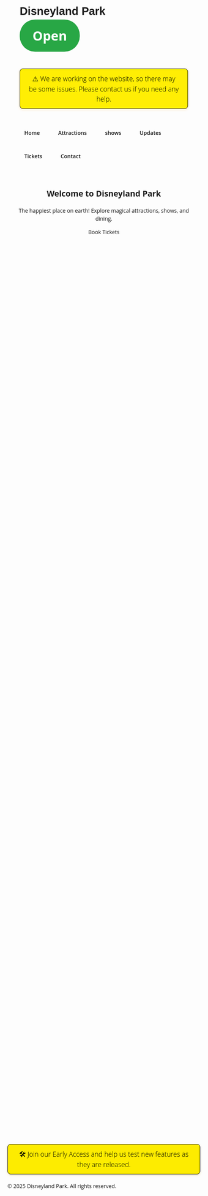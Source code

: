 <!DOCTYPE html>
<html lang="en">
<head>
<meta charset="UTF-8" />
<meta name="viewport" content="width=device-width, initial-scale=1" />
<title>Disneyland Park | Theme Park</title>
<style>
  @import url('https://fonts.googleapis.com/css2?family=Open+Sans:wght@400;600&family=Montserrat:wght@700&display=swap');

  :root {
    --primary-blue: #f04029;
    --secondary-gold: #f9a825;
    --background-light: #fefefe;
    --text-dark: #222;
    --text-light: #fff;
    --shadow-light: rgba(0,0,0,0.1);
    --border-radius: 12px;
    --transition-time: 0.3s;
  }
  body {
    font-family: 'Open Sans', sans-serif;
    margin: 0;
    background-color: var(--background-light);
    color: var(--text-dark);
    min-height: 60vh;
    line-height: 1.5;
  }
  a {
    color: var(--primary-blue);
    text-decoration: none;
    cursor: pointer;
  }
  nav {
    background-color: var(--primary-blue);
    display: flex;
    align-items: center;
    justify-content: space-between;
    padding: 1rem 2rem;
    position: sticky;
    top: 0;
    z-index: 1000;
    box-shadow: 0 2px 6px var(--shadow-light);
    flex-wrap: wrap;
  }
  nav .logo {
    font-family: 'Montserrat', sans-serif;
    font-weight: 700;
    font-size: 1.8rem;
    color: var(--text-light);
    user-select: none;
  }
  nav ul {
    list-style: none;
    display: flex;
    gap: 1.5rem;
    margin: 0;
    padding: 0;
    flex-wrap: wrap;
  }
  nav ul li a {
    color: var(--text-light);
    font-weight: 600;
    padding: 0.5rem 0.75rem;
    border-radius: 6px;
    transition: background-color var(--transition-time), color var(--transition-time);
    display: inline-block;
  }
  nav ul li a:hover,
  nav ul li a.active,
  nav ul li a:focus-visible {
    background-color: var(--secondary-gold);
    color: var(--primary-blue);
    outline: none;
  }
  main {
    max-width: 1100px;
    margin: 3rem auto 6rem;
    padding: 0 1rem;
    min-height: 60vh;
  }
  section.screen {
    display: none;
    outline: none;
    opacity: 0;
    transform: translateY(15px);
    transition: opacity 0.5s ease, transform 0.5s ease;
  }
  section.screen.active {
    display: block;
    opacity: 1;
    transform: translateY(0);
  }
  header.hero {
    position: relative;
    background: url('https://cdn.discordapp.com/attachments/1242139519319277718/1383647710779015230/3.PNG?ex=684f8dd9&is=684e3c59&hm=383c2b908df2960d0336a992f37e29873f56af227657e1d4c03131aa1ec24a2f&') center/cover no-repeat;
    height: 70vh;
    color: var(--text-light);
    display: flex;
    align-items: center;
    justify-content: center;
    text-align: center;
    padding: 0 1rem;
    border-radius: 12px;
  }
  header.hero::after {
    content: '';
    position: absolute;
    inset: 0;
    background: linear-gradient(180deg, rgba(236, 36, 9, 0.6) 30%, rgba(0,0,0,0.6) 90%);
    z-index: 0;
    border-radius: 12px;
  }
  header.hero > div {
    position: relative;
    z-index: 1;
    max-width: 700px;
  }
  header.hero h1 {
    font-family: 'Montserrat', sans-serif;
    font-size: 3rem;
    font-weight: 700;
    margin-bottom: 1rem;
    letter-spacing: 1.5px;
  }
  header.hero p {
    font-size: 1.25rem;
    margin-bottom: 2rem;
  }
  header.hero a.cta-btn {
    background-color: var(--secondary-gold);
    color: var(--primary-blue);
    font-weight: 700;
    padding: 1rem 3rem;
    border-radius: 40px;
    font-size: 1.2rem;
    box-shadow: 0 8px 20px rgba(250, 248, 246, 0.7);
    display: inline-block;
    transition: background-color var(--transition-time), box-shadow var(--transition-time);
  }
  header.hero a.cta-btn:hover,
  header.hero a.cta-btn:focus-visible {
    background-color: #e02727;
    box-shadow: 0 12px 35px rgba(252, 251, 249, 0.9);
    outline: none;
  }
  h2.section-title {
    font-family: 'Montserrat', sans-serif;
    font-weight: 700;
    font-size: 2.4rem;
    margin-bottom: 1.5rem;
    border-bottom: 3px solid var(--primary-blue);
    padding-bottom: 0.5rem;
  }
  ul.list {
    list-style: none;
    padding-left: 0;
  }
  ul.list li {
    background: #f0f4ff;
    margin-bottom: 0.75rem;
    padding: 0.75rem 1rem;
    border-radius: var(--border-radius);
    font-weight: 600;
    color: var(--primary-blue);
    cursor: pointer;
  }
  ul.list li:hover,
  ul.list li:focus-visible {
    background-color: var(--secondary-gold);
    color: var(--primary-blue);
    outline: none;
  }
  footer {
    background-color: var(--primary-blue);
    color: var(--text-light);
    text-align: center;
    padding: 1.5rem 1rem;
    font-size: 0.9rem;
    user-select: none;
  }

  /* Ticket Form Styles */
  form#ticketForm {
    max-width: 400px;
    background: #f0f4ff;
    padding: 1.5rem;
    border-radius: var(--border-radius);
    box-shadow: 0 3px 8px rgba(0,0,0,0.1);
    margin-top: 1rem;
  }
  form#ticketForm label {
    display: block;
    margin-bottom: 0.25rem;
    font-weight: 600;
    color: var(--primary-blue);
  }
  form#ticketForm input,
  form#ticketForm select {
    width: 100%;
    padding: 0.5rem;
    margin-bottom: 1rem;
    border: 1px solid #ccc;
    border-radius: 6px;
    font-size: 1rem;
  }
  form#ticketForm button {
    background-color: var(--secondary-gold);
    color: var(--primary-blue);
    font-weight: 700;
    padding: 0.75rem 2rem;
    border: none;
    border-radius: 40px;
    font-size: 1.1rem;
    cursor: pointer;
    box-shadow: 0 8px 20px rgba(249,168,37,0.7);
    transition: background-color var(--transition-time), box-shadow var(--transition-time);
  }
  form#ticketForm button:hover,
  form#ticketForm button:focus-visible {
    background-color: #c68500;
    box-shadow: 0 12px 35px rgba(198,133,0,0.9);
    outline: none;
  }
  #formMessage {
    font-weight: 600;
    margin-top: 0.5rem;
  }
  .success-message {
    color: green;
  }
  .error-message {
    color: red;
  }

  /* Shows Cards */
  .cards-container {
    display: grid;
    grid-template-columns: repeat(auto-fit,minmax(280px,1fr));
    gap: 1.5rem;
  }
  .card {
    background: #f0f4ff;
    border-radius: var(--border-radius);
    padding: 1.25rem 1.5rem;
    box-shadow: 0 4px 12px rgba(0,0,0,0.1);
    transition: box-shadow var(--transition-time), transform var(--transition-time);
    cursor: default;
  }
  .card:hover,
  .card:focus-within {
    box-shadow: 0 8px 25px rgba(0,70,190,0.3);
    transform: translateY(-4px);
    outline: none;
  }
  .card h3 {
    font-family: 'Montserrat', sans-serif;
    font-weight: 700;
    margin-top: 0;
    margin-bottom: 0.4rem;
    color: var(--primary-blue);
  }
  .card time {
    display: block;
    font-size: 0.9rem;
    color: #555;
    margin-bottom: 0.9rem;
  }
  .card p {
    margin: 0;
    color: #333;
    font-size: 1rem;
  }

  /* Responsive */
  @media (max-width: 768px) {
    nav {
      justify-content: center;
      gap: 1rem;
    }
    nav ul {
      justify-content: center;
      gap: 1rem;
    }
    header.hero h1 {
      font-size: 2.2rem;
    }
    header.hero p {
      font-size: 1rem;
    }
    main {
      margin: 2rem 1rem 4rem;
    }
  }
  @media (max-width: 480px) {
    nav {
      flex-direction: column;
      padding: 1rem;
    }
    nav .logo {
      margin-bottom: 0.5rem;
    }
    nav ul {
      flex-direction: column;
      gap: 0.75rem;
    }
    header.hero {
      height: 50vh;
    }
  }
</style>
</head>
<body>

<nav role="navigation" aria-label="Primary navigation">
  <div class="logo" tabindex="0">Disneyland Park</div>
  <ul>
    <!-- Open/Closed status display -->
<div id="openClosedStatus" class="open-closed-status open" aria-live="polite" aria-atomic="true" aria-label="Park status">
  Open
</div>

<style>
  .open-closed-status {
    font-weight: bold;
    font-size: 2.1rem;
    padding: 0.5em 1em;
    border-radius: 1.2em;
    width: fit-content;
    user-select: none;
  }
  .open-closed-status.open {
    background-color: #28a745; /* green */
    color: white;
  }
  .open-closed-status.closed {
    background-color: #d32e2e; /* red */
    color: rgb(233, 226, 226);
  }
</style>

<script>
  function setOpenClosedStatus(isOpen) {
    const statusEl = document.getElementById('openClosedStatus');
    if (isOpen) {
      statusEl.textContent = 'Open';
      statusEl.classList.add('open');
      statusEl.classList.remove('closed');
    } else {
      statusEl.textContent = 'Closed';
      statusEl.classList.add('closed');
      statusEl.classList.remove('open');
    }
  }

  // Example usage:
  // Initially set to open:
  setOpenClosedStatus(false);

  // Or to closed:
  // setOpenClosedStatus(false);
</script>
<!-- Warning Banner -->
<div id="warningBanner" style="
  background-color: #ffee04;
  border: 1px solid #000000;
  color: #000000;
  font-weight: 100;
  padding: 12px 20px;
  border-radius: 8px;
  max-width: 600px;
  margin: 20px auto;
  text-align: center;
  font-size: 1.1rem;
  box-shadow: 0 2px 6px rgba(255, 179, 71, 0.3);
  user-select: none;
">
  ⚠ We are working on the website, so there may be some issues. Please contact us if you need any help.
</div>



<li><a href="#" class="nav-link active" data-target="home" aria-current="page">Home</a></li>
    <li><a href="#" class="nav-link" data-target="attractions">Attractions</a></li>
    <li><a href="#" class="nav-link" data-target="shows">shows</a></li>
    <li><a href="#" class="nav-link" data-target="Updates">Updates</a></li>
    <li><a href="#" class="nav-link" data-target="tickets">Tickets</a></li>
    <li><a href="#" class="nav-link" data-target="contact">Contact</a></li>
    </ul>
</nav>
<main>
  <section id="home" class="screen active" tabindex="-1" aria-live="polite" aria-label="Home section">
    <header class="hero" role="banner">
      <div>
        <h1>Welcome to Disneyland Park</h1>
        <p>The happiest place on earth! Explore magical attractions, shows, and dining.</p>
        <a href="#" class="cta-btn" id="homeBookBtn">Book Tickets</a>
      </div>
    </header>
  </section>

  <section id="attractions" class="screen" tabindex="-1" aria-live="polite" aria-label="Attractions section">
    <h2 class="section-title">Popular Attractions</h2>
    <ul class="list" role="list" aria-label="List of attractions">
      <li tabindex="0">Space Mountain</li>
      <li tabindex="0">Pirates of the Caribbean</li>
      <li tabindex="0">Haunted Mansion</li>
      <li tabindex="0">Splash Mountain</li>
      <li tabindex="0">It's a Small World</li>
    </ul>
  </section>

  <section id="shows" class="screen" tabindex="-1" aria-live="polite" aria-label="Shows section">
    <h2 class="section-title">shows</h2>
    <div class="cards-container" role="list" aria-label="List of Shows">
      <article class="card" tabindex="0" role="listitem">
        <h3>Fantasmic! Night Show</h3>
        <time datetime="2025-06-20T21:00">June 20, 2025 - 9:00 PM</time>
        <p>Experience the spectacular nighttime show featuring fireworks, water effects, and beloved Disney characters.</p>
      </article>
      <article class="card" tabindex="0" role="listitem">
        <h3>Mickey's Magic Parade</h3>
        <time datetime="2025-06-22T15:00">June 22, 2025 - 3:00 PM</time>
        <p>Join Mickey and friends in a colorful parade filled with music, dancing, and magic along Main Street.</p>
      </article>
      <article class="card" tabindex="0" role="listitem">
        <h3>Frozen Sing-Along</h3>
        <time datetime="2025-06-25T12:30">June 25, 2025 - 12:30 PM</time>
        <p>Sing along with Elsa, Anna, and Olaf in this interactive musical show suitable for all ages.</p>
      </article>
    </div>
  </section>

<section id="Updates" class="screen" tabindex="-1" aria-live="polite" aria-label="Updates section">
    <h2 class="section-title">Updates</h2>
    <div class="cards-container" role="list" aria-label="List of Updates">
      <article class="card" tabindex="0" role="listitem">
        <h3>Fantasmic! Night Show</h3>
        <time datetime="2025-06-20T21:00">June 20, 2025 - 9:00 PM</time>
        <p>Experience the spectacular nighttime show featuring fireworks, water effects, and beloved Disney characters.</p>
      </article>
      <article class="card" tabindex="0" role="listitem">
        <h3>Mickey's Magic Parade</h3>
        <time datetime="2025-06-22T15:00">June 22, 2025 - 3:00 PM</time>
        <p>Join Mickey and friends in a colorful parade filled with music, dancing, and magic along Main Street.</p>
      </article>
      <article class="card" tabindex="0" role="listitem">
        <h3>Frozen Sing-Along</h3>
        <time datetime="2025-06-25T12:30">June 25, 2025 - 12:30 PM</time>
        <p>Sing along with Elsa, Anna, and Olaf in this interactive musical show suitable for all ages.</p>
      </article>
    </div>
  </section>

  <section id="tickets" class="screen" tabindex="-1" aria-live="polite" aria-label="Tickets section">
    <h2 class="section-title">Book Your Tickets</h2>
    <form id="ticketForm" aria-describedby="formMessage" novalidate>
      <label for="name">Full Name</label>
      <input type="text" id="name" name="name" placeholder="Your full name" required aria-required="true" />

      <label for="email">Email Address</label>
      <input type="email" id="email" name="email" placeholder="you@example.com" required aria-required="true" />

      <label for="ticketType">Ticket Type</label>
      <select id="ticketType" name="ticketType" required aria-required="true">
        <option value="" disabled selected>Select a ticket type</option>
        <option value="one-day">One-Day Ticket</option>
        <option value="multi-day">Multi-Day Ticket</option>
        <option value="annual-pass">Annual Pass</option>
      </select>

      <button type="submit" aria-live="polite">Book Now</button>
      <div id="formMessage" role="alert" aria-live="assertive"></div>
    </form>
  </section>

  <section id="contact" class="screen" tabindex="-1" aria-live="polite" aria-label="Contact section">
    <h2 class="section-title">Contact Us</h2>
    <p>For inquiries, email us at <a href="mailto:disneylandparkonroblox1@gmail.com">disneylandparkonroblox1@gmail.com</a> or coming soon.</p>
  </section>
</main>

<footer>
    <!-- Early Access Banner -->
<div id="earlyAccessBanner" style="
  background-color: #fdec00;
  border: 1px solid #000000;
  color: #000000;
  font-weight: 100;
  padding: 12px 20px;
  border-radius: 8px;
  max-width: 600px;
  margin: 20px auto;
  text-align: center;
  font-size: 1.1rem;
  box-shadow: 0 2px 6px rgba(240, 192, 64, 0.3);
  user-select: none;
">
  🛠️ Join our Early Access and help us test new features as they are released.
</div>
  &copy; 2025 Disneyland Park. All rights reserved.
</footer>

<script>
  // Navigation
  const navLinks = document.querySelectorAll('nav .nav-link');
  const screens = document.querySelectorAll('section.screen');
  const homeBookBtn = document.getElementById('homeBookBtn');

  function setActiveSection(targetId) {
    screens.forEach(screen => {
      if (screen.id === targetId) {
        screen.classList.add('active');
        screen.setAttribute('tabindex', '-1');
        screen.focus();
      } else {
        screen.classList.remove('active');
      }
    });
    navLinks.forEach(link => {
      if (link.dataset.target === targetId) {
        link.classList.add('active');
        link.setAttribute('aria-current', 'page');
      } else {
        link.classList.remove('active');
        link.removeAttribute('aria-current');
      }
    });
  }

  navLinks.forEach(link => {
    link.addEventListener('click', e => {
      e.preventDefault();
      const target = e.currentTarget.dataset.target;
      setActiveSection(target);
    });
  });

  homeBookBtn.addEventListener('click', e => {
    e.preventDefault();
    setActiveSection('tickets');
    document.getElementById('name').focus();
  });

  // Ticket form submission with Discord webhook
  const ticketForm = document.getElementById('ticketForm');
  const formMessage = document.getElementById('formMessage');

  ticketForm.addEventListener('submit', async (e) => {
    e.preventDefault();
    formMessage.textContent = '';
    formMessage.className = '';

    const name = ticketForm.name.value.trim();
    const email = ticketForm.email.value.trim();
    const ticketType = ticketForm.ticketType.value;

    if (!name || !email || !ticketType) {
      formMessage.textContent = 'Please fill in all required fields.';
      formMessage.className = 'error-message';
      return;
    }

    if (!validateEmail(email)) {
      formMessage.textContent = 'Please enter a valid email address.';
      formMessage.className = 'error-message';
      return;
    }

    ticketForm.querySelector('button[type="submit"]').disabled = true;

    const webhookURL = 'https://discord.com/api/webhooks/1383624872437088308/g2N1-j2drJBtwBN32x66eDrDIknwj25-xJHNXk-vm0PYGOh9_ASvG5X7nmCqdjW1gKVQ'; // Replace this

    const payload = {
      username: "Disneyland Ticket Bot",
      embeds: [
        {
          title: "New Ticket Booking",
          color: 0x0046be,
          fields: [
            { name: "Name", value: name, inline: true },
            { name: "Email", value: email, inline: true },
            { name: "Ticket Type", value: ticketType, inline: false },
          ],
          timestamp: new Date().toISOString()
        }
      ]
    };

    try {
      const response = await fetch(webhookURL, {
        method: 'POST',
        headers: { 'Content-Type': 'application/json' },
        body: JSON.stringify(payload)
      });

      if (!response.ok) throw new Error(`Discord webhook error: ${response.statusText}`);

      formMessage.textContent = 'Thank you! Your ticket booking was sent successfully.';
      formMessage.className = 'success-message';
      ticketForm.reset();
    } catch (error) {
      console.error('Error sending webhook:', error);
      formMessage.textContent = 'Oops! Something went wrong. Please try again later.';
      formMessage.className = 'error-message';
    } finally {
      ticketForm.querySelector('button[type="submit"]').disabled = false;
    }
  });

  function validateEmail(email) {
    return /^[^\s@]+@[^\s@]+\.[^\s@]+$/.test(email);
  }
</script>

</body>
</html>
<section id="applications" class="screen" tabindex="-1" aria-live="polite" aria-label="Applications section">
  <h2 class="section-title">Applications</h2>
  <form id="applicationForm" aria-describedby="appFormMessage" novalidate>
    <label for="appName">Full Name</label>
    <input type="text" id="appName" name="appName" placeholder="Your full name" required aria-required="true" />
    
    <label for="appEmail">Email Address</label>
    <input type="email" id="appEmail" name="appEmail" placeholder="you@example.com" required aria-required="true" />
    
    <label for="appMessage">Application Details</label>
    <textarea id="appMessage" name="appMessage" rows="5" placeholder="Tell us about yourself or your application..." required aria-required="true"></textarea>
    
    <button type="submit" aria-live="polite">Submit Application</button>
    <div id="appFormMessage" role="alert" aria-live="assertive"></div>
  </form>
</section>

<style>
  /* Application form styles (reuse your variables) */
  #applicationForm {
    max-width: 450px;
    background: #f0f4ff;
    padding: 1.5rem;
    border-radius: var(--border-radius);
    box-shadow: 0 3px 8px rgba(0,0,0,0.1);
    margin-top: 1rem;
  }
  #applicationForm label {
    display: block;
    margin-bottom: 0.25rem;
    font-weight: 600;
    color: var(--primary-blue);
  }
  #applicationForm input,
  #applicationForm textarea {
    width: 100%;
    padding: 0.5rem;
    margin-bottom: 1rem;
    border: 1px solid #ccc;
    border-radius: 6px;
    font-size: 1rem;
    font-family: 'Open Sans', sans-serif;
  }
  #applicationForm button {
    background-color: var(--secondary-gold);
    color: var(--primary-blue);
    font-weight: 700;
    padding: 0.75rem 2rem;
    border: none;
    border-radius: 40px;
    font-size: 1.1rem;
    cursor: pointer;
    box-shadow: 0 8px 20px rgba(249,168,37,0.7);
    transition: background-color var(--transition-time), box-shadow var(--transition-time);
  }
  #applicationForm button:hover,
  #applicationForm button:focus-visible {
    background-color: #c68500;
    box-shadow: 0 12px 35px rgba(198,133,0,0.9);
    outline: none;
  }
  #appFormMessage {
    font-weight: 600;
    margin-top: 0.5rem;
  }
  .success-message {
    color: green;
  }
  .error-message {
    color: red;
  }
</style>



